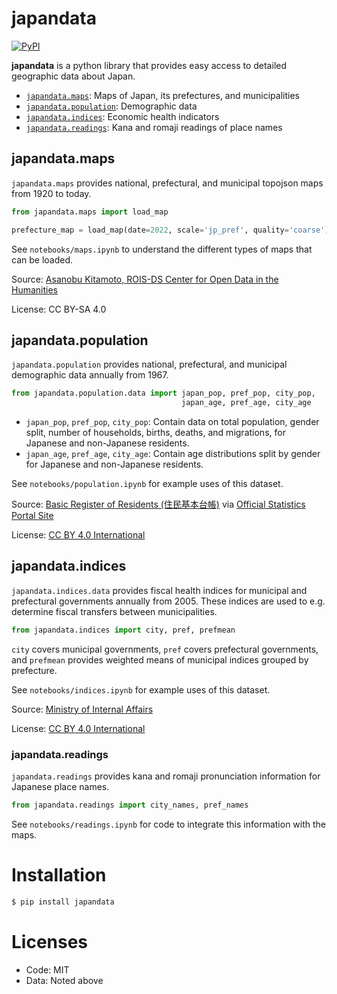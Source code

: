 # japandata

[![PyPI](https://img.shields.io/pypi/v/japandata?label=latest%20release)](https://pypi.org/project/japandata/)

**japandata** is a python library that provides easy access to detailed geographic data about Japan.

* [`japandata.maps`](#maps): Maps of Japan, its prefectures, and municipalities
* [`japandata.population`](#population): Demographic data
* [`japandata.indices`](#indices): Economic health indicators
* [`japandata.readings`](#readings): Kana and romaji readings of place names

<!-- TODO: Add a nice plot here  -->

## japandata.maps 

`japandata.maps` provides national, prefectural, and municipal topojson maps from 1920 to today.

```python
from japandata.maps import load_map

prefecture_map = load_map(date=2022, scale='jp_pref', quality='coarse')
```

See `notebooks/maps.ipynb` to understand the different types of maps that can be loaded.

Source: [Asanobu Kitamoto, ROIS-DS Center for Open Data in the Humanities](https://geoshape.ex.nii.ac.jp/city/choropleth/)

License: CC BY-SA 4.0


## japandata.population

`japandata.population` provides national, prefectural, and municipal demographic data annually from 1967.

```python
from japandata.population.data import japan_pop, pref_pop, city_pop,
                                      japan_age, pref_age, city_age
```

* `japan_pop`, `pref_pop`, `city_pop`: Contain data on total population, gender split, number of households, births, deaths, and migrations, for Japanese and non-Japanese residents.
* `japan_age`, `pref_age`, `city_age`: Contain age distributions split by gender for Japanese and non-Japanese residents.

See `notebooks/population.ipynb` for example uses of this dataset.

Source: [Basic Register of Residents (住民基本台帳)](https://www.soumu.go.jp/main_sosiki/jichi_gyousei/daityo/gaiyou.html) via [Official Statistics Portal Site](https://www.e-stat.go.jp/stat-search/files?page=1&toukei=00200241&tstat=000001039591)

License: [CC BY 4.0 International](https://www.soumu.go.jp/menu_kyotsuu/policy/tyosaku.html#tyosakuken)

## japandata.indices

`japandata.indices.data` provides fiscal health indices for municipal and prefectural governments annually from 2005. These indices are used to e.g. determine fiscal transfers between municipalities.

```python
from japandata.indices import city, pref, prefmean
```

`city` covers municipal governments, `pref` covers prefectural governments, and `prefmean` provides weighted means of municipal indices grouped by prefecture.

See `notebooks/indices.ipynb` for example uses of this dataset.

Source: [Ministry of Internal Affairs](https://www.soumu.go.jp/iken/shihyo_ichiran.html)

License: [CC BY 4.0 International](https://www.soumu.go.jp/menu_kyotsuu/policy/tyosaku.html#tyosakuken)

### japandata.readings

`japandata.readings` provides kana and romaji pronunciation information for Japanese place names.


```python
from japandata.readings import city_names, pref_names
```

See `notebooks/readings.ipynb` for code to integrate this information with the maps.


# Installation

```bash
$ pip install japandata
```

# Licenses

- Code: MIT
- Data: Noted above

